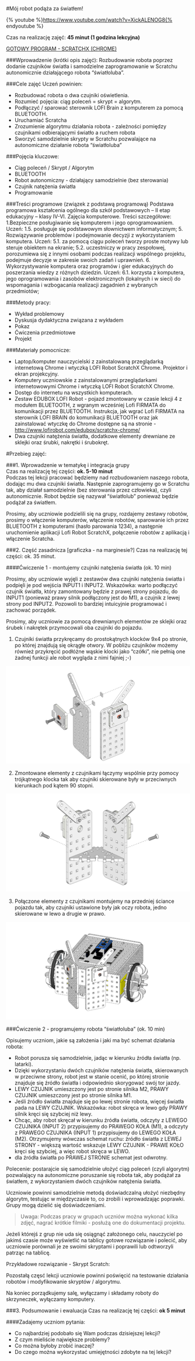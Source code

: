 #Mój robot podąża za światłem!


{% youtube %}https://www.youtube.com/watch?v=XickALENOG8{% endyoutube %} 

Czas na realizację zajęć: **45 minut (1 godzina lekcyjna)**

[GOTOWY PROGRAM - SCRATCHX (CHROME)](http://www.lofirobot.com/scratchx/?url=http://lofirobot.com/scratchx/examples/swiatlolub.sbx#scratch)
  
###Wprowadzenie (krótki opis zajęć):
Rozbudowanie robota poprzez dodanie czujników światła i samodzielne zaprogramowanie w Scratchu autonomicznie działającego robota “światłoluba”. 
 
###Cele zajęć
Uczeń powinien:
- Rozbudować robota o dwa czujniki oświetlenia.
- Rozumieć pojęcia: ciąg poleceń = skrypt = algorytm.
- Podłączyć / sparować sterownik LOFI Brain z komputerem za pomocą BLUETOOTH.
- Uruchamiać Scratcha  
- Zrozumienie algorytmu działania robota - zależności pomiędzy czujnikami odbierającymi światło a ruchem robota
- Sworzyć samodzielnie skrypty w Scratchu pozwalające na autonomiczne działanie robota “światłoluba”
          
###Pojęcia kluczowe:
- Ciąg poleceń / Skrypt / Algorytm
- BLUETOOTH
- Robot autonomiczny - działający samodzielnie (bez sterowania)
- Czujnik natężenia światła
- Programowanie


###Treści programowe (związek z podstawą programową)
Podstawa programowa kształcenia ogólnego dla szkół podstawowych – II etap edukacyjny – klasy IV-VI. Zajęcia komputerowe. Treści szczegółowe:
1.Bezpieczne posługiwanie się komputerem i jego oprogramowaniem. Uczeń:
1.5. posługuje się podstawowym słownictwem informatycznym;
5. Rozwiązywanie problemów i podejmowanie decyzji z wykorzystaniem komputera.
Uczeń:
	5.1. za pomocą ciągu poleceń tworzy proste motywy lub steruje obiektem na ekranie;
	5.2. uczestniczy w pracy zespołowej, porozumiewa się z innymi osobami podczas
realizacji wspólnego projektu, podejmuje decyzje w zakresie swoich zadań i
uprawnień.
 6. Wykorzystywanie komputera oraz programów i gier edukacyjnych do poszerzania wiedzy
z różnych dziedzin. Uczeń:
	6.1. korzysta z komputera, jego oprogramowania i zasobów elektronicznych (lokalnych
	i w sieci) do wspomagania i wzbogacania realizacji zagadnień z wybranych
	przedmiotów;
 
###Metody pracy:
- Wykład problemowy
- Dyskusja dydaktyczna związana z wykładem
- Pokaz
- Ćwiczenia przedmiotowe
- Projekt
        
###Materiały pomocnicze:
- Laptop/komputer nauczycielski z zainstalowaną przeglądarką internetową Chrome i wtyczką LOFI Robot ScratchX Chrome. 
Projektor i ekran projekcyjny.
- Komputery uczniowskie z zainstalowanymi przeglądarkami internetowowymi Chrome  i wtyczką LOFI Robot ScratchX Chrome. 
- Dostęp do internetu na wszystkich komputerach.
- Zestaw EDUBOX LOFI Robot - pojazd zmontowany w czasie lekcji 4 z modułem BLUETOOTH, z wgranym wcześniej Lofi FIRMATA do komunikacji przez BLUETOOTH. Instrukcja, jak wgrać Lofi FIRMATA na sterownik LOFI BRAIN do komunikacji BLUETOOTH oraz jak zainstalować wtyczkę do Chrome dostępne są na stronie  - http://www.lofirobot.com/edubox/scratchx-chrome/
- Dwa czujniki natężenia światła, dodatkowe elementy drewniane ze sklejki oraz śrubki, nakrętki i śrubokręt.
          


#Przebieg zajęć:
 
###1. Wprowadzenie w tematykę i integracja grupy                                                                              
Czas na realizację tej części: **ok. 5-10 minut**	                	                                                    	
Podczas tej lekcji pracować będziemy nad rozbudowaniem naszego robota, dodając mu dwa czujniki światła. Następnie zaprogramujemy go w Scratchu tak, aby działał samodzielnie (bez sterowania przez człowieka), czyli autonomicznie. Robot będzie się nazywał “światłolub” ponieważ będzie podążał za światłem.

Prosimy, aby uczniowie podzielili się na grupy, rozdajemy zestawy robotów, prosimy o włączenie komputerów, włączenie robotów, sparowanie ich przez BLUETOOTH z komputerami (hasło parowania 1234), a następnie uruchomienie aplikacji Lofi Robot ScratchX, połączenie robotów z aplikacją i włączenie Scratcha. 
 
###2. Część zasadnicza
[graficzka - na marginesie?] Czas na realizację tej części: ok. 35 minut.

####Ćwiczenie 1 - montujemy czujniki natężenia światła (ok. 10 min)

Prosimy, aby uczniowie wyjęli z zestawów dwa czujniki natężenia światła i podpięli je pod wejścia INPUT1 i INPUT2.
Wskazówka: warto podłączyć czujnik światła, który zamontowany będzie z prawej strony pojazdu, do INPUT1 (ponieważ prawy silnik podłączony jest do M1), a czujnik z lewej strony pod INPUT2. Pozowoli to bardziej intuicyjnie programować i zachować porządek.

Prosimy, aby uczniowie za pomocą drewnianych elementów ze sklejki oraz śrubek i nakrętek przymocowali oba czujniki do pojazdu.

1. Czujniki światła przykręcamy do prostokątnych klocków 9x4 po stronie, po której znajdują się okrągłe otwory. W pobliżu czujników możemy również przykręcić podłóżne wąskie klocki jako “czółki”, nie pełnią one żadnej funkcji ale robot wygląda z nimi fajniej ;-)

![](swiatlolub1.jpg)

2. Zmontowane elementy z czujnikami łączymy wspólnie przy pomocy trójkątnego klocka tak aby czujniki skierowane były w przeciwnych kierunkach pod kątem 90 stopni.

![](swiatlolub2.jpg)

3. Połączone elementy z czujnikami montujemy na przedniej ściance pojazdu tak, aby czujniki ustawione były jak oczy robota, jedno skierowane w lewo a drugie w prawo.

![](swiatlolub3.jpg)



###Ćwiczenie 2 - programujemy robota “światłoluba” (ok. 10 min)

Opisujemy uczniom, jakie są założenia i jaki ma być schemat działania robota:

- Robot porusza się samodzielnie, jadąc w kierunku źródła światła (np. latarki).
- Dzięki wykorzystaniu dwóch czujników natężenia światła, skierowanych w przeciwne strony, robot jest w stanie ocenić, po której stronie znajduje się źródło światła i odpowiednio skorygować swój tor jazdy.
- LEWY CZUJNIK umieszczony jest po stronie silnika M2, PRAWY CZUJNIK umieszczony jest po stronie silnika M1.
- Jeśli źródło światła znajduje się po lewej stronie robota, więcej światła pada na LEWY CZUJNIK. Wskazówka: robot skręca w lewo gdy PRAWY silnik kręci się szybciej niż lewy.
- Chcąc, aby robot skręcał w kierunku źródła światła, odczyty z LEWEGO CZUJNIKA (INPUT 2) przypisujemy do PRAWEGO KOŁA (M1), a odczyty z PRAWEGO CZUJNIKA (INPUT 1) przypisujemy do LEWEGO KOŁA (M2). Otrzymujemy wówczas schemat ruchu:
źródło światła z LEWEJ STRONY - większą wartość wskazuje LEWY CZUJNIK - PRAWE KOŁO kręci się szybciej, a więc robot skręca w LEWO.
- dla źródła światła po PRAWEJ STRONIE schemat jest odwrotny.

Polecenie: postarajcie się samodzielnie ułożyć ciąg poleceń (czyli algorytm) pozwalający na autonomiczne poruszanie się robota tak, aby podążał za światłem, z wykorzystaniem dwóch czujników natężenia światła.

Uczniowie powinni samodzielnie metodą doświadczalną ułożyć niezbędny algorytm, testując w międzyczasie to, co zrobili i wprowadzając poprawki. Grupy mogą dzielić się doświadczeniami.


> Uwaga: Podczas pracy w grupach uczniów można wykonać kilka zdjęć, nagrać krótkie filmiki - posłużą one do dokumentacji projektu.



Jeżeli którejś z grup nie uda się osiągnąć założonego celu, nauczyciel po jakimś czasie może wyświetlić na tablicy gotowe rozwiązanie i polecić, aby uczniowie porównali je ze swoimi skryptami i poprawili lub odtworzyli patrząc na tablicę.

Przykładowe rozwiązanie - Skrypt Scratch:



Pozostałą częsć lekcji uczniowie powinni poświęcić na testowanie działania robotów i modyfikowanie skryptów / algorytmu.

Na koniec porządkujemy salę, wyłączamy i składamy roboty do skrzyneczek, wyłączamy komputery. 

###3. Podsumowanie i ewaluacja
Czas na realizację tej części: **ok 5 minut**

####Zadajemy uczniom pytania:
- Co najbardziej podobało się Wam podczas dzisiejszej lekcji?
- Z czym mieliście największe problemy?
- Co można byłoby zrobić inaczej?
- Do czego można wykorzystać umiejętności zdobyte na tej lekcji?


